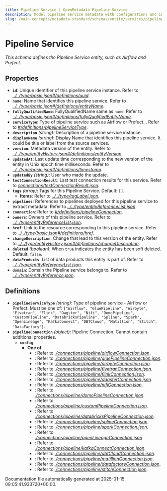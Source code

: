 ```yaml
---
title: Pipeline Service | OpenMetadata Pipeline Service
description: Model pipeline service metadata with configurations and ingestion support for orchestration tools.
slug: /main-concepts/metadata-standard/schemas/entity/services/pipelineservice
---
```


# Pipeline Service

*This schema defines the Pipeline Service entity, such as Airflow and Prefect.*

## Properties

- **`id`**: Unique identifier of this pipeline service instance. Refer to *[../../type/basic.json#/definitions/uuid](#/../type/basic.json#/definitions/uuid)*.
- **`name`**: Name that identifies this pipeline service. Refer to *[../../type/basic.json#/definitions/entityName](#/../type/basic.json#/definitions/entityName)*.
- **`fullyQualifiedName`**: FullyQualifiedName same as `name`. Refer to *[../../type/basic.json#/definitions/fullyQualifiedEntityName](#/../type/basic.json#/definitions/fullyQualifiedEntityName)*.
- **`serviceType`**: Type of pipeline service such as Airflow or Prefect... Refer to *[#/definitions/pipelineServiceType](#definitions/pipelineServiceType)*.
- **`description`** *(string)*: Description of a pipeline service instance.
- **`displayName`** *(string)*: Display Name that identifies this pipeline service. It could be title or label from the source services.
- **`version`**: Metadata version of the entity. Refer to *[../../type/entityHistory.json#/definitions/entityVersion](#/../type/entityHistory.json#/definitions/entityVersion)*.
- **`updatedAt`**: Last update time corresponding to the new version of the entity in Unix epoch time milliseconds. Refer to *[../../type/basic.json#/definitions/timestamp](#/../type/basic.json#/definitions/timestamp)*.
- **`updatedBy`** *(string)*: User who made the update.
- **`testConnectionResult`**: Last test connection results for this service. Refer to *[connections/testConnectionResult.json](#nnections/testConnectionResult.json)*.
- **`tags`** *(array)*: Tags for this Pipeline Service. Default: `[]`.
  - **Items**: Refer to *[../../type/tagLabel.json](#/../type/tagLabel.json)*.
- **`pipelines`**: References to pipelines deployed for this pipeline service to extract metadata. Refer to *[../../type/entityReferenceList.json](#/../type/entityReferenceList.json)*.
- **`connection`**: Refer to *[#/definitions/pipelineConnection](#definitions/pipelineConnection)*.
- **`owners`**: Owners of this pipeline service. Refer to *[../../type/entityReferenceList.json](#/../type/entityReferenceList.json)*.
- **`href`**: Link to the resource corresponding to this pipeline service. Refer to *[../../type/basic.json#/definitions/href](#/../type/basic.json#/definitions/href)*.
- **`changeDescription`**: Change that lead to this version of the entity. Refer to *[../../type/entityHistory.json#/definitions/changeDescription](#/../type/entityHistory.json#/definitions/changeDescription)*.
- **`deleted`** *(boolean)*: When `true` indicates the entity has been soft deleted. Default: `false`.
- **`dataProducts`**: List of data products this entity is part of. Refer to *[../../type/entityReferenceList.json](#/../type/entityReferenceList.json)*.
- **`domain`**: Domain the Pipeline service belongs to. Refer to *[../../type/entityReference.json](#/../type/entityReference.json)*.
## Definitions

- **`pipelineServiceType`** *(string)*: Type of pipeline service - Airflow or Prefect. Must be one of: `["Airflow", "GluePipeline", "Airbyte", "Fivetran", "Flink", "Dagster", "Nifi", "DomoPipeline", "CustomPipeline", "DatabricksPipeline", "Spline", "Spark", "OpenLineage", "KafkaConnect", "DBTCloud", "Matillion", "Stitch", "DataFactory"]`.
- **`pipelineConnection`** *(object)*: Pipeline Connection. Cannot contain additional properties.
  - **`config`**
    - **One of**
      - : Refer to *[./connections/pipeline/airflowConnection.json](#connections/pipeline/airflowConnection.json)*.
      - : Refer to *[./connections/pipeline/gluePipelineConnection.json](#connections/pipeline/gluePipelineConnection.json)*.
      - : Refer to *[./connections/pipeline/airbyteConnection.json](#connections/pipeline/airbyteConnection.json)*.
      - : Refer to *[./connections/pipeline/fivetranConnection.json](#connections/pipeline/fivetranConnection.json)*.
      - : Refer to *[./connections/pipeline/flinkConnection.json](#connections/pipeline/flinkConnection.json)*.
      - : Refer to *[./connections/pipeline/dagsterConnection.json](#connections/pipeline/dagsterConnection.json)*.
      - : Refer to *[./connections/pipeline/nifiConnection.json](#connections/pipeline/nifiConnection.json)*.
      - : Refer to *[./connections/pipeline/domoPipelineConnection.json](#connections/pipeline/domoPipelineConnection.json)*.
      - : Refer to *[./connections/pipeline/customPipelineConnection.json](#connections/pipeline/customPipelineConnection.json)*.
      - : Refer to *[./connections/pipeline/databricksPipelineConnection.json](#connections/pipeline/databricksPipelineConnection.json)*.
      - : Refer to *[./connections/pipeline/splineConnection.json](#connections/pipeline/splineConnection.json)*.
      - : Refer to *[./connections/pipeline/sparkConnection.json](#connections/pipeline/sparkConnection.json)*.
      - : Refer to *[./connections/pipeline/openLineageConnection.json](#connections/pipeline/openLineageConnection.json)*.
      - : Refer to *[./connections/pipeline/kafkaConnectConnection.json](#connections/pipeline/kafkaConnectConnection.json)*.
      - : Refer to *[./connections/pipeline/dbtCloudConnection.json](#connections/pipeline/dbtCloudConnection.json)*.
      - : Refer to *[./connections/pipeline/matillionConnection.json](#connections/pipeline/matillionConnection.json)*.
      - : Refer to *[./connections/pipeline/datafactoryConnection.json](#connections/pipeline/datafactoryConnection.json)*.
      - : Refer to *[./connections/pipeline/stitchConnection.json](#connections/pipeline/stitchConnection.json)*.


Documentation file automatically generated at 2025-01-15 09:05:41.923720+00:00.
